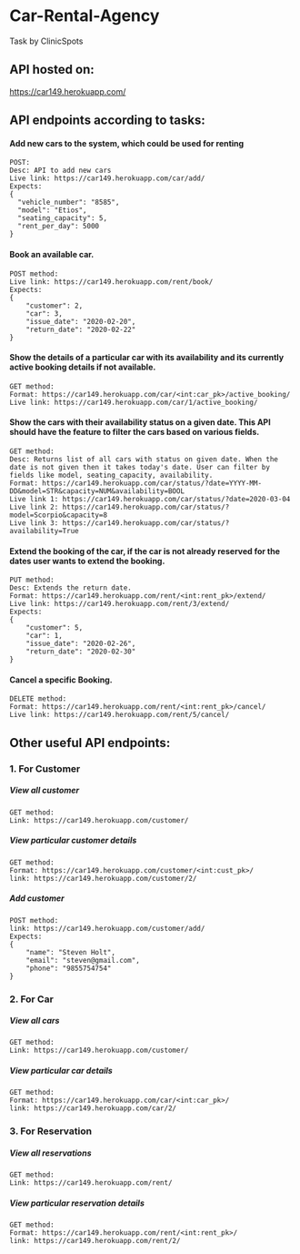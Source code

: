 # Car-Rental-Agency
Task by ClinicSpots

## API hosted on:
https://car149.herokuapp.com/


## API endpoints according to tasks:

#### Add new cars to the system, which could be used for renting
    POST:
    Desc: API to add new cars
    Live link: https://car149.herokuapp.com/car/add/
    Expects:
    {
      "vehicle_number": "8585",
      "model": "Etios",
      "seating_capacity": 5,
      "rent_per_day": 5000
    }

#### Book an available car.
    POST method:
    Live link: https://car149.herokuapp.com/rent/book/
    Expects:
    {
        "customer": 2,
        "car": 3,
        "issue_date": "2020-02-20",
        "return_date": "2020-02-22"
    }
    
#### Show the details of a particular car with its availability and its currently active booking details if not available.
    GET method:
    Format: https://car149.herokuapp.com/car/<int:car_pk>/active_booking/
    Live link: https://car149.herokuapp.com/car/1/active_booking/
      
#### Show the cars with their availability status on a given date. This API should have the feature to filter the cars based on various fields.
    GET method:
    Desc: Returns list of all cars with status on given date. When the date is not given then it takes today's date. User can filter by fields like model, seating_capacity, availability. 
    Format: https://car149.herokuapp.com/car/status/?date=YYYY-MM-DD&model=STR&capacity=NUM&availability=BOOL
    Live link 1: https://car149.herokuapp.com/car/status/?date=2020-03-04
    Live link 2: https://car149.herokuapp.com/car/status/?model=Scorpio&capacity=8
    Live link 3: https://car149.herokuapp.com/car/status/?availability=True
         
#### Extend the booking of the car, if the car is not already reserved for the dates user wants to extend the booking.
    PUT method:
    Desc: Extends the return date.
    Format: https://car149.herokuapp.com/rent/<int:rent_pk>/extend/
    Live link: https://car149.herokuapp.com/rent/3/extend/
    Expects:
    {
        "customer": 5,
        "car": 1,
        "issue_date": "2020-02-26",
        "return_date": "2020-02-30"
    }

#### Cancel a specific Booking.
    DELETE method: 
    Format: https://car149.herokuapp.com/rent/<int:rent_pk>/cancel/
    Live link: https://car149.herokuapp.com/rent/5/cancel/


## Other useful API endpoints:

### 1. For Customer
##### View all customer
    GET method:
    Link: https://car149.herokuapp.com/customer/
##### View particular customer details
    GET method:
    Format: https://car149.herokuapp.com/customer/<int:cust_pk>/
    link: https://car149.herokuapp.com/customer/2/
##### Add customer
    POST method:
    link: https://car149.herokuapp.com/customer/add/
    Expects:
    {
        "name": "Steven Holt",
        "email": "steven@gmail.com",
        "phone": "9855754754"
    }
 
### 2. For Car
##### View all cars
    GET method:
    Link: https://car149.herokuapp.com/customer/
##### View particular car details
    GET method:
    Format: https://car149.herokuapp.com/car/<int:car_pk>/
    link: https://car149.herokuapp.com/car/2/

### 3. For Reservation
##### View all reservations
    GET method:
    Link: https://car149.herokuapp.com/rent/
##### View particular reservation details
    GET method:
    Format: https://car149.herokuapp.com/rent/<int:rent_pk>/
    link: https://car149.herokuapp.com/rent/2/
